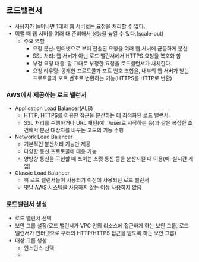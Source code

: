 ## 로드밸런서
- 사용자가 늘어나면 1대의 웹 서버로는 요청을 처리할 수 없다.
- 이럴 때 웹 서버를 여러 대 준비해서 성능을 높일 수 있다.(scale-out)
  - 주요 역할
    - 요청 분산: 인터넷으로 부터 전송된 요청을 여러 웹 서버에 균등하게 분산
    - SSL 처리: 웹 서버가 아닌 로드 밸런서에서 HTTPS 요청을 복호화 함
    - 부정 요청 대응: 말 그대로 부정한 요청을 로드밸런서가 처치한다.
    - 요청 라우팅: 공개한 프로토콜과 포트 번호 조합을, 내부의 웹 서버가 받는 프로토콜과 포트 번호로 변환하는 기능(HTTPS를 HTTP로 변환)
   
### AWS에서 제공하는 로드 밸런서
- Application Load Balancer(ALB)
  - HTTP, HTTPS를 이용한 접근을 분산하는 데 최적화된 로드 밸런서.
  - SSL 처리를 수행하거나 URL 패턴(예: '/user로 시작하는 등)과 같은 복잡한 조건에서 분산 대상자를 바꾸는 고도의 기능 수행
- Network Load Balancer
  - 기본적인 분산처리 기능만 제공
  - 다양한 통신 프로토콜에 대응 가능
  - 양방향 통신을 구현할 때 쓰이는 소켓 통신 등을 분산시킬 때 이용(예: 실시간 게임)
- Classic Load Balancer
  - 위 로드 밸런서들이 사용되기 이전에 사용되던 로드 밸런서
  - 옛날 AWS 시스템을 사용하지 않는 이상 사용하지 않음
 
### 로드밸런서 생성
- 로드 밸런서 선택
- 보안 그룹 설정(로드 밸런서가 VPC 안의 리소스에 접근하게 하는 보안 그룹, 로드 밸런서가 인터넷으로 부터의 HTTP/HTTPS 접근을 받도록 하는 보안 그룹)
- 대상 그룹 생성
  - 인스턴스 선택
  - 
